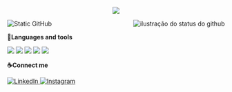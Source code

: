 <p align="center">
  <a href="https://git.io/typing-svg">
    <img src="https://readme-typing-svg.herokuapp.com?font=Fira+Code&pause=1000&color=F8EFD4&width=435&lines=Hello%2C+MY+NAME+is+Ana+Luiza;I'm+Economics+student;Be+Welcome!+:%29">
  </a>
</p>

<img align='right' src="https://github-readme-stats.vercel.app/api?username=analusz&show_icons=true&title_color=783c00&text_color=af552e&icon_color=783c00&bg_color=f8efd4&cache_seconds=2300" alt="ilustração do status do github">
<p> <img src="https://img.shields.io/static/v1?label=Overview&message=ANALUIZA&color=f8efd4&style=for-the-badge&logo=GitHub" alt="Static GitHub"> <br> 
<p>
  <strong>🔧Languages and tools</strong> </p>
  <p>
  <img src="https://img.shields.io/badge/HTML5-F8EFD4?style=for-the-badge&logo=html5&logoColor=783C00"/>
  <img src="https://img.shields.io/badge/CSS3-F8EFD4?style=for-the-badge&logo=CSS3&logoColor=783C00"/>
  <img src="https://img.shields.io/badge/Python-F8EFD4?style=for-the-badge&logo=Python&logoColor=783C00"/>
  <img src="https://img.shields.io/badge/MySQL-F8EFD4?style=for-the-badge&logo=MySQL&logoColor=783C00"/>
  <img src="https://img.shields.io/badge/JavaScript-F8EFD4?style=for-the-badge&logo=javascript&logoColor=783C00"/>
  </p>

<p>
  <strong>☕Connect me</strong> </p>
<p>
  <a href="www.linkedin.com/in/ana-luiza-souza-ribeiro-" target="_blank">
    <img src="https://img.shields.io/badge/LinkedIn-F8EFD4?style=for-the-badge&logo=linkedin&logoColor=783C00" alt="LinkedIn">
  </a>
  <a href="https://www.instagram.com/analu.szribeiro/" target="_blank">
    <img src="https://img.shields.io/badge/Instagram-F8EFD4?style=for-the-badge&logo=instagram&logoColor=783C00" alt="Instagram">
  </a>
</p>


 
